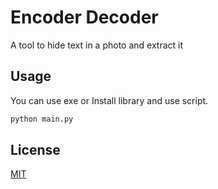 # Encoder Decoder

A tool to hide text in a photo and extract it



## Usage

You can use exe or Install library and use script.
```bash
python main.py

```


## License

[MIT](https://choosealicense.com/licenses/mit/)
